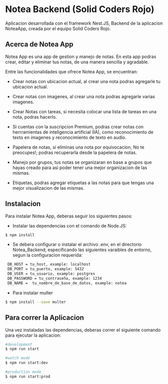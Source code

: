# Notea Backend (Solid Coders Rojo)

Aplicacion desarrollada con el framework Nest.JS, Backend de la aplicacion NoteaApp, creada por el equipo Solid Coders Rojo.

## Acerca de Notea App

Notea App es una app de gestion y manejo de notas. En esta app podras crear, editar y eliminar tus notas, de una manera sencilla y agradable.

Entre las funcionalidades que ofrece Notea App, se encuentran:
- Crear notas con ubicacion actual, al crear una nota podras agregarle tu ubicacion actual.

- Crear notas con imagenes, al crear una nota podras agregarle varias imagenes.

- Crear Notas con tareas, si necesita colocar una lista de tareas en una nota, podras hacerlo.

- Si cuentas con la suscripcion Premium, podras crear notas con herrramientas de inteligencia artificial (IA), como reconocimiento de texto en imagenes y  reconocimiento de texto en audio.

- Papelera de notas, si eliminas una nota por equivocacion, No te preocupes!; podras recuperarla desde la papelera de notas.

- Manejo por grupos, tus notas se organizaran en base a grupos que hayas creado para asi poder tener una mejor organizacion de las mismas.

- Etiquetas, podras agregar etiquetas a las notas para que tengas una mejor visualizacion de las mismas.

## Instalacion

Para instalar Notea App, deberas seguir los siguientes pasos:

- Instalar las dependencias con el comando de Node.JS:

```bash
$ npm install
```

- Se debera configurar o instalar el archivo .env, en el directorio Notea_Backend, especificando las siguientes varaibles de entorno, segun la configuracion requerida:

```bash
 DB_HOST = tu_host, example: localhost
 DB_PORT = tu_puerto, example: 5432
 DB_USER = tu_usuario, example: postgres
 DB_PASSWORD = tu_contraseña, example: 1234
 DB_NAME =  tu_nombre_de_base_de_datos, example: notea
```

- Para instalar multer
    
```bash
$ npm install --save multer
```

## Para correr la Aplicacion

Una vez instaladas las dependencias, deberas correr el siguiente comando para ejecutar la aplicacion:

```bash
#development
$ npm run start

#watch mode
$ npm run start:dev

#production mode
$ npm run start:prod
```


